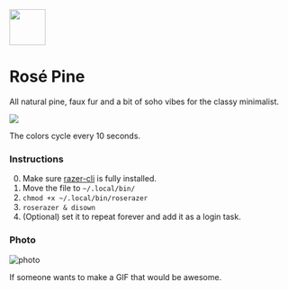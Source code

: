 <img src="https://github.com/rose-pine/rose-pine-theme/blob/master/assets/icon.png" width="64" />

# Rosé Pine

All natural pine, faux fur and a bit of soho vibes for the classy minimalist.

[![](https://img.shields.io/badge/Rosé%20Pine%20Theme-191724)](https://github.com/rose-pine/rose-pine-theme)

The colors cycle every 10 seconds.

### Instructions

0. Make sure [razer-cli](https://github.com/lolei/razer-cli) is fully installed.
1. Move the file to `~/.local/bin/`
2. `chmod +x ~/.local/bin/roserazer`
3. `roserazer & disown`
4. (Optional) set it to repeat forever and add it as a login task.

### Photo

![photo](https://cdn.discordapp.com/attachments/767172954395639811/776249532908044299/ezgif-6-1d434636d4b6.png)

If someone wants to make a GIF that would be awesome.
